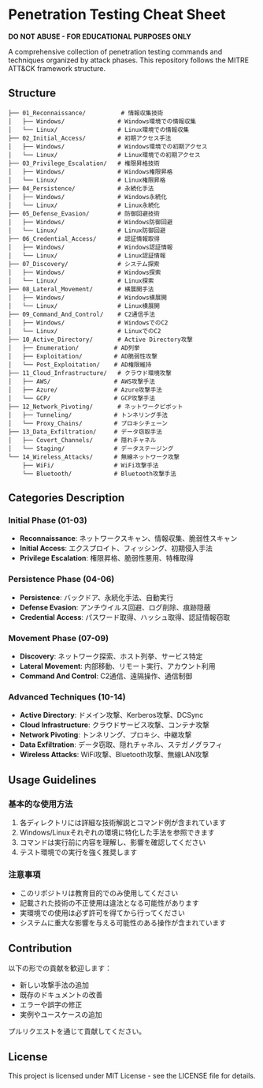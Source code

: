 # Penetration Testing Cheat Sheet

**DO NOT ABUSE - FOR EDUCATIONAL PURPOSES ONLY**

A comprehensive collection of penetration testing commands and techniques organized by attack phases. This repository follows the MITRE ATT&CK framework structure.

## Structure

```
├── 01_Reconnaissance/          # 情報収集技術
│   ├── Windows/               # Windows環境での情報収集
│   └── Linux/                 # Linux環境での情報収集
├── 02_Initial_Access/         # 初期アクセス手法
│   ├── Windows/               # Windows環境での初期アクセス
│   └── Linux/                 # Linux環境での初期アクセス
├── 03_Privilege_Escalation/   # 権限昇格技術
│   ├── Windows/               # Windows権限昇格
│   └── Linux/                 # Linux権限昇格
├── 04_Persistence/            # 永続化手法
│   ├── Windows/               # Windows永続化
│   └── Linux/                 # Linux永続化
├── 05_Defense_Evasion/        # 防御回避技術
│   ├── Windows/               # Windows防御回避
│   └── Linux/                 # Linux防御回避
├── 06_Credential_Access/      # 認証情報取得
│   ├── Windows/               # Windows認証情報
│   └── Linux/                 # Linux認証情報
├── 07_Discovery/              # システム探索
│   ├── Windows/               # Windows探索
│   └── Linux/                 # Linux探索
├── 08_Lateral_Movement/       # 横展開手法
│   ├── Windows/               # Windows横展開
│   └── Linux/                 # Linux横展開
├── 09_Command_And_Control/    # C2通信手法
│   ├── Windows/               # WindowsでのC2
│   └── Linux/                 # LinuxでのC2
├── 10_Active_Directory/       # Active Directory攻撃
│   ├── Enumeration/          # AD列挙
│   ├── Exploitation/         # AD脆弱性攻撃
│   └── Post_Exploitation/    # AD権限維持
├── 11_Cloud_Infrastructure/   # クラウド環境攻撃
│   ├── AWS/                  # AWS攻撃手法
│   ├── Azure/                # Azure攻撃手法
│   └── GCP/                  # GCP攻撃手法
├── 12_Network_Pivoting/       # ネットワークピボット
│   ├── Tunneling/            # トンネリング手法
│   └── Proxy_Chains/         # プロキシチェーン
├── 13_Data_Exfiltration/     # データ窃取手法
│   ├── Covert_Channels/      # 隠れチャネル
│   └── Staging/              # データステージング
└── 14_Wireless_Attacks/      # 無線ネットワーク攻撃
    ├── WiFi/                 # WiFi攻撃手法
    └── Bluetooth/            # Bluetooth攻撃手法
```

## Categories Description

### Initial Phase (01-03)
- **Reconnaissance**: ネットワークスキャン、情報収集、脆弱性スキャン
- **Initial Access**: エクスプロイト、フィッシング、初期侵入手法
- **Privilege Escalation**: 権限昇格、脆弱性悪用、特権取得

### Persistence Phase (04-06)
- **Persistence**: バックドア、永続化手法、自動実行
- **Defense Evasion**: アンチウイルス回避、ログ削除、痕跡隠蔽
- **Credential Access**: パスワード取得、ハッシュ取得、認証情報窃取

### Movement Phase (07-09)
- **Discovery**: ネットワーク探索、ホスト列挙、サービス特定
- **Lateral Movement**: 内部移動、リモート実行、アカウント利用
- **Command And Control**: C2通信、遠隔操作、通信制御

### Advanced Techniques (10-14)
- **Active Directory**: ドメイン攻撃、Kerberos攻撃、DCSync
- **Cloud Infrastructure**: クラウドサービス攻撃、コンテナ攻撃
- **Network Pivoting**: トンネリング、プロキシ、中継攻撃
- **Data Exfiltration**: データ窃取、隠れチャネル、ステガノグラフィ
- **Wireless Attacks**: WiFi攻撃、Bluetooth攻撃、無線LAN攻撃

## Usage Guidelines

### 基本的な使用方法
1. 各ディレクトリには詳細な技術解説とコマンド例が含まれています
2. Windows/Linuxそれぞれの環境に特化した手法を参照できます
3. コマンドは実行前に内容を理解し、影響を確認してください
4. テスト環境での実行を強く推奨します

### 注意事項
- このリポジトリは教育目的でのみ使用してください
- 記載された技術の不正使用は違法となる可能性があります
- 実環境での使用は必ず許可を得てから行ってください
- システムに重大な影響を与える可能性のある操作が含まれています

## Contribution

以下の形での貢献を歓迎します：
- 新しい攻撃手法の追加
- 既存のドキュメントの改善
- エラーや誤字の修正
- 実例やユースケースの追加

プルリクエストを通じて貢献してください。

## License

This project is licensed under MIT License - see the LICENSE file for details.
